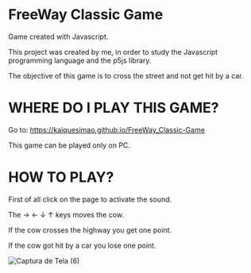 # FreeWay Classic Game

Game created with Javascript.

This project was created by me, in order to study the Javascript programming language and the p5js library.

The objective of this game is to cross the street and not get hit by a car.

# WHERE DO I PLAY THIS GAME? 

Go to: https://kaiquesimao.github.io/FreeWay_Classic-Game

This game can be played only on PC.

# HOW TO PLAY?

First of all click on the page to activate the sound.

The → ← ↓ ↑ keys moves the cow.

If the cow crosses the highway you get one point.

If the cow got hit by a car you lose one point.

![Captura de Tela (6)](https://user-images.githubusercontent.com/66140734/149457559-28f8c8d9-7cde-43da-97cb-cf5c0d9c7e98.png)

